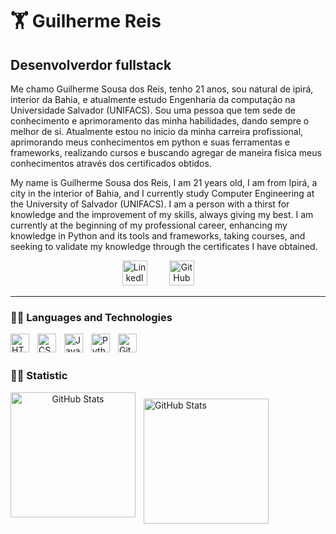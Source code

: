 # 🏋️ Guilherme Reis

## **Desenvolverdor fullstack**

Me chamo Guilherme Sousa dos Reis, tenho 21 anos, sou natural de ipirá, interior da Bahia, e atualmente estudo Engenharia da computação na Universidade Salvador (UNIFACS). Sou uma pessoa que tem sede de conhecimento e aprimoramento das minha habilidades, dando sempre o melhor de si. Atualmente estou no inicio da minha carreira profissional, aprimorando meus conhecimentos em python e suas ferramentas e frameworks, realizando cursos e buscando agregar de maneira fisica meus conhecimentos através dos certificados obtidos.

My name is Guilherme Sousa dos Reis, I am 21 years old, I am from Ipirá, a city in the interior of Bahia, and I currently study Computer Engineering at the University of Salvador (UNIFACS). I am a person with a thirst for knowledge and the improvement of my skills, always giving my best. I am currently at the beginning of my professional career, enhancing my knowledge in Python and its tools and frameworks, taking courses, and seeking to validate my knowledge through the certificates I have obtained.

 <p align="center">
      <a href="https://www.linkedin.com/in/guilherme-reis-04958a20a/"><img width="40px" alt="LinkedIn" title="LinkedIn" 
            src="https://cdn.jsdelivr.net/gh/devicons/devicon@latest/icons/linkedin/linkedin-original.svg"
          /></a>
  &#8287;&#8287;&#8287;&#8287;&#8287;&#8287;&#8287;
         </a> 
      <a href="https://github.com/GuilhermeSRei"><img width="40px" alt="GitHub" title="GitHub" 
            src="https://cdn.jsdelivr.net/gh/devicons/devicon@latest/icons/github/github-original.svg"
          /></a>
  &#8287;&#8287;&#8287;&#8287;&#8287;&#8287;&#8287;
   </p>

---

### 👨‍💻 Languages and Technologies

<img 
    align="left" 
    alt="HTML"
    title="HTML" 
    width="30px" 
    style="padding-right: 10px;" 
 src="https://cdn.jsdelivr.net/gh/devicons/devicon@latest/icons/html5/html5-plain.svg" />


<img 
    align="left" 
    alt="CSS"
    title="CSS" 
    width="30px" 
    style="padding-right: 10px;" 
 src="https://cdn.jsdelivr.net/gh/devicons/devicon@latest/icons/css3/css3-plain.svg" />


<img
    align="left" 
    alt="JavaScript"
    title="JavaScript" 
    width="30px" 
style="padding-right: 10px;"      src="https://cdn.jsdelivr.net/gh/devicons/devicon@latest/icons/javascript/javascript-plain.svg" />


<img align="left" 
    alt="Python"
    title="Python" 
    width="30px" 
    style="padding-right: 10px;" 
 src="https://cdn.jsdelivr.net/gh/devicons/devicon@latest/icons/python/python-original.svg" />

<img 
    align="left" 
    alt="Git" 
    title="Git"
    width="30px" 
    style="padding-right: 10px;" 
    src="https://cdn.jsdelivr.net/gh/devicons/devicon@latest/icons/git/git-original.svg" 
/>

<br/>
<br/>

### 👨‍💻 Statistic

<p align="center">
  <img 
    align="left" 
    alt="GitHub Stats" 
    height="200" 
    style="padding-right: 10px;" 
    src="https://github-readme-stats.vercel.app/api?username=GuilhermeSRei&show_icons=true&theme=tokyonight&include_all_commits=true&locale=pt-br" 
  />

<img 
      align="left" 
      alt="GitHub Stats" 
      height="200"
      style="padding-top: 10px;" 
      src="https://github-readme-stats.vercel.app/api/top-langs/?username=GuilhermeSRei&theme=tokyonight&layout=compact&custom_title=Tecnologias&langs_count=9" 
  />

</p>

